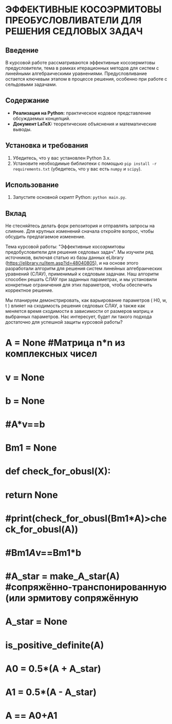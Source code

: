 # ЭФФЕКТИВНЫЕ КОСОЭРМИТОВЫ ПРЕОБУСЛОВЛИВАТЕЛИ ДЛЯ РЕШЕНИЯ СЕДЛОВЫХ ЗАДАЧ

## Введение

В курсовой работе рассматриваются эффективные косозермитовы предусловители, тема в рамках итерационных методов для систем с линейными алгебраическими уравнениями. Предусловливание остается ключевым этапом в процессе решения, особенно при работе с сельдовыми задачами.

## Содержание

- **Реализация на Python:** практическое кодовое представление обсуждаемых концепций.
- **Документ LaTeX:** теоретические объяснения и математические выводы.

## Установка и требования

1. Убедитесь, что у вас установлен Python 3.x.
2. Установите необходимые библиотеки с помощью `pip install -r requirements.txt` (убедитесь, что у вас есть `numpy` и `scipy`).

## Использование

1. Запустите основной скрипт Python: `python main.py`.

## Вклад

Не стесняйтесь делать форк репозитория и отправлять запросы на слияние. Для крупных изменений сначала откройте вопрос, чтобы обсудить предлагаемое изменение.

Тема курсовой работы: "Эффективные косоэрмитовы предобусловители для решения седловых задач". Мы изучили ряд источников, включая статью из базы данных eLibrary (https://elibrary.ru/item.asp?id=48040805), и на основе этого разработали алгоритм для решения систем линейных алгебраических уравнений (СЛАУ), применимый к седловым задачам. Наш алгоритм способен решать СЛАУ при заданных параметрах, и мы установили конкретные ограничения для этих параметров, чтобы обеспечить корректное решение.
 
Мы планируем демонстрировать, как варьирование параметров \( H0, w, t \) влияет на сходимость решения седловых СЛАУ, а также как меняется время сходимости в зависимости от размеров матриц и выбранных параметров. Нас интересует, будет ли такого подхода достаточно для успешной защиты курсовой работы?

# A = None #Матрица n*n из комплексных чисел
# v = None
# b = None

# #A*v==b
# Bm1 = None

# def check_for_obusl(X):
#     return None

# #print(check_for_obusl(Bm1*A)>check_for_obusl(A))
# #Bm1*A*v==Bm1*b

# #A_star = make_A_star(A) #сопряжённо-транспонированную (или эрмитову сопряжённую
# A_star = None


# is_positive_definite(A)



# A0 = 0.5*(A + A_star)
# A1 = 0.5*(A - A_star)
# A == A0+A1